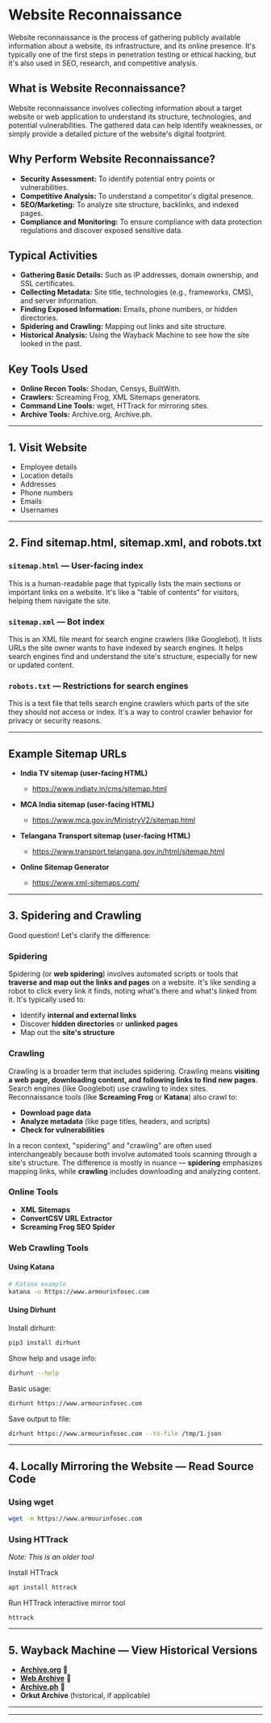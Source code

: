 # Website Reconnaissance

Website reconnaissance is the process of gathering publicly available information about a website, its infrastructure, and its online presence. It's typically one of the first steps in penetration testing or ethical hacking, but it's also used in SEO, research, and competitive analysis.

## What is Website Reconnaissance?

Website reconnaissance involves collecting information about a target website or web application to understand its structure, technologies, and potential vulnerabilities. The gathered data can help identify weaknesses, or simply provide a detailed picture of the website's digital footprint.

## Why Perform Website Reconnaissance?

- **Security Assessment:** To identify potential entry points or vulnerabilities.
- **Competitive Analysis:** To understand a competitor's digital presence.
- **SEO/Marketing:** To analyze site structure, backlinks, and indexed pages.
- **Compliance and Monitoring:** To ensure compliance with data protection regulations and discover exposed sensitive data.

## Typical Activities

- **Gathering Basic Details:** Such as IP addresses, domain ownership, and SSL certificates.
- **Collecting Metadata:** Site title, technologies (e.g., frameworks, CMS), and server information.
- **Finding Exposed Information:** Emails, phone numbers, or hidden directories.
- **Spidering and Crawling:** Mapping out links and site structure.
- **Historical Analysis:** Using the Wayback Machine to see how the site looked in the past.

## Key Tools Used

- **Online Recon Tools:** Shodan, Censys, BuiltWith.
- **Crawlers:** Screaming Frog, XML Sitemaps generators.
- **Command Line Tools:** wget, HTTrack for mirroring sites.
- **Archive Tools:** Archive.org, Archive.ph.

---

## 1. Visit Website

- Employee details
- Location details
- Addresses
- Phone numbers
- Emails
- Usernames

---

## 2. Find sitemap.html, sitemap.xml, and robots.txt

### `sitemap.html` — User-facing index
This is a human-readable page that typically lists the main sections or important links on a website. It's like a "table of contents" for visitors, helping them navigate the site.

### `sitemap.xml` — Bot index
This is an XML file meant for search engine crawlers (like Googlebot). It lists URLs the site owner wants to have indexed by search engines. It helps search engines find and understand the site's structure, especially for new or updated content.

### `robots.txt` — Restrictions for search engines
This is a text file that tells search engine crawlers which parts of the site they should not access or index. It's a way to control crawler behavior for privacy or security reasons.

---

## Example Sitemap URLs

- **India TV sitemap (user-facing HTML)**
  - https://www.indiatv.in/cms/sitemap.html

- **MCA India sitemap (user-facing HTML)**
  - https://www.mca.gov.in/MinistryV2/sitemap.html

- **Telangana Transport sitemap (user-facing HTML)**
  - https://www.transport.telangana.gov.in/html/sitemap.html

- **Online Sitemap Generator**
  - https://www.xml-sitemaps.com/

---

## 3. Spidering and Crawling

Good question! Let's clarify the difference:

### Spidering

Spidering (or **web spidering**) involves automated scripts or tools that **traverse and map out the links and pages** on a website. It's like sending a robot to click every link it finds, noting what's there and what's linked from it. It's typically used to:

- Identify **internal and external links**
- Discover **hidden directories** or **unlinked pages**
- Map out the **site's structure**

### Crawling

Crawling is a broader term that includes spidering. Crawling means **visiting a web page, downloading content, and following links to find new pages**. Search engines (like Googlebot) use crawling to index sites. Reconnaissance tools (like **Screaming Frog** or **Katana**) also crawl to:

- **Download page data**
- **Analyze metadata** (like page titles, headers, and scripts)
- **Check for vulnerabilities**

In a recon context, "spidering" and "crawling" are often used interchangeably because both involve automated tools scanning through a site's structure. The difference is mostly in nuance — **spidering** emphasizes mapping links, while **crawling** includes downloading and analyzing content.

### Online Tools

- **XML Sitemaps**
- **ConvertCSV URL Extractor**
- **Screaming Frog SEO Spider**

### Web Crawling Tools

#### Using Katana

```bash
# Katana example
katana -u https://www.armourinfosec.com
```

#### Using Dirhunt

Install dirhunt:
```bash
pip3 install dirhunt
```

Show help and usage info:
```bash
dirhunt --help
```

Basic usage:
```bash
dirhunt https://www.armourinfosec.com
```

Save output to file:
```bash
dirhunt https://www.armourinfosec.com --to-file /tmp/1.json
```

---
## 4. Locally Mirroring the Website — Read Source Code

### Using wget

```bash
wget -m https://www.armourinfosec.com
```

### Using HTTrack
*Note: This is an older tool*

Install HTTrack
```bash
apt install httrack
```

Run HTTrack interactive mirror tool
```
httrack
```

---
## 5. Wayback Machine — View Historical Versions

- **[Archive.org](https://archive.org/)** 🔗
- **[Web Archive](https://web.archive.org/)** 🔗
- **[Archive.ph](https://archive.ph/)** 🔗
- **Orkut Archive** (historical, if applicable)

---
---
